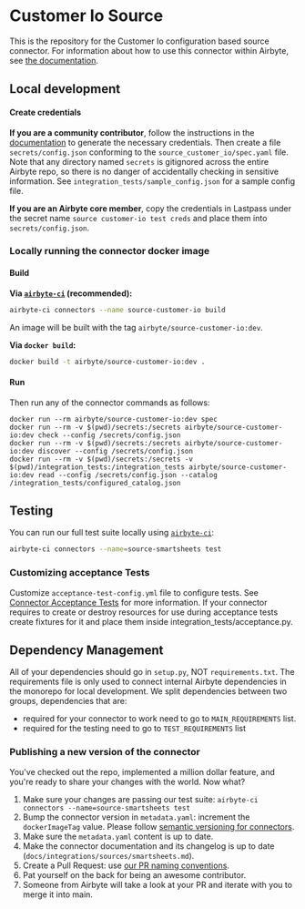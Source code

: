 # Customer Io Source

This is the repository for the Customer Io configuration based source connector.
For information about how to use this connector within Airbyte, see [the documentation](https://docs.airbyte.com/integrations/sources/customer-io).

## Local development

#### Create credentials

**If you are a community contributor**, follow the instructions in the [documentation](https://docs.airbyte.com/integrations/sources/customer-io)
to generate the necessary credentials. Then create a file `secrets/config.json` conforming to the `source_customer_io/spec.yaml` file.
Note that any directory named `secrets` is gitignored across the entire Airbyte repo, so there is no danger of accidentally checking in sensitive information.
See `integration_tests/sample_config.json` for a sample config file.

**If you are an Airbyte core member**, copy the credentials in Lastpass under the secret name `source customer-io test creds`
and place them into `secrets/config.json`.

### Locally running the connector docker image

#### Build

**Via [`airbyte-ci`](https://github.com/airbytehq/airbyte/blob/main/airbyte-ci/connectors/pipelines/README.md) (recommended):**

```bash
airbyte-ci connectors --name source-customer-io build
```

An image will be built with the tag `airbyte/source-customer-io:dev`.

**Via `docker build`:**

```bash
docker build -t airbyte/source-customer-io:dev .
```

#### Run

Then run any of the connector commands as follows:

```
docker run --rm airbyte/source-customer-io:dev spec
docker run --rm -v $(pwd)/secrets:/secrets airbyte/source-customer-io:dev check --config /secrets/config.json
docker run --rm -v $(pwd)/secrets:/secrets airbyte/source-customer-io:dev discover --config /secrets/config.json
docker run --rm -v $(pwd)/secrets:/secrets -v $(pwd)/integration_tests:/integration_tests airbyte/source-customer-io:dev read --config /secrets/config.json --catalog /integration_tests/configured_catalog.json
```

## Testing

You can run our full test suite locally using [`airbyte-ci`](https://github.com/airbytehq/airbyte/blob/main/airbyte-ci/connectors/pipelines/README.md):

```bash
airbyte-ci connectors --name=source-smartsheets test
```

### Customizing acceptance Tests

Customize `acceptance-test-config.yml` file to configure tests. See [Connector Acceptance Tests](https://docs.airbyte.com/connector-development/testing-connectors/connector-acceptance-tests-reference) for more information.
If your connector requires to create or destroy resources for use during acceptance tests create fixtures for it and place them inside integration_tests/acceptance.py.

## Dependency Management

All of your dependencies should go in `setup.py`, NOT `requirements.txt`. The requirements file is only used to connect internal Airbyte dependencies in the monorepo for local development.
We split dependencies between two groups, dependencies that are:

- required for your connector to work need to go to `MAIN_REQUIREMENTS` list.
- required for the testing need to go to `TEST_REQUIREMENTS` list

### Publishing a new version of the connector

You've checked out the repo, implemented a million dollar feature, and you're ready to share your changes with the world. Now what?

1. Make sure your changes are passing our test suite: `airbyte-ci connectors --name=source-smartsheets test`
2. Bump the connector version in `metadata.yaml`: increment the `dockerImageTag` value. Please follow [semantic versioning for connectors](https://docs.airbyte.com/contributing-to-airbyte/resources/pull-requests-handbook/#semantic-versioning-for-connectors).
3. Make sure the `metadata.yaml` content is up to date.
4. Make the connector documentation and its changelog is up to date (`docs/integrations/sources/smartsheets.md`).
5. Create a Pull Request: use [our PR naming conventions](https://docs.airbyte.com/contributing-to-airbyte/resources/pull-requests-handbook/#pull-request-title-convention).
6. Pat yourself on the back for being an awesome contributor.
7. Someone from Airbyte will take a look at your PR and iterate with you to merge it into main.
